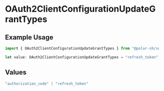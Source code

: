 # OAuth2ClientConfigurationUpdateGrantTypes

## Example Usage

```typescript
import { OAuth2ClientConfigurationUpdateGrantTypes } from "@polar-sh/sdk/models/components";

let value: OAuth2ClientConfigurationUpdateGrantTypes = "refresh_token";
```

## Values

```typescript
"authorization_code" | "refresh_token"
```
